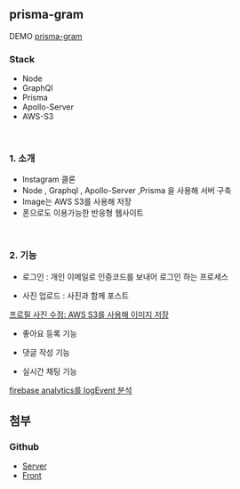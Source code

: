 ## prisma-gram

DEMO [prisma-gram](https://prisma-gram.netlify.com/#/)
<br>

### Stack

* Node
* GraphQl
* Prisma
* Apollo-Server
* AWS-S3
<br>

### 1. 소개

* Instagram 클론
* Node , Graphql , Apollo-Server ,Prisma 을 사용해 서버 구축
* Image는 AWS S3를 사용해 저장
* 폰으로도 이용가능한 반응형 웹사이트
<br>

### 2. 기능

* 로그인 : 개인 이메일로 인증코드를 보내어 로그인 하는 프로세스

* 사진 업로드 : 사진과 함께 포스트 

<u>프로필 사진 수정: AWS S3를 사용해 이미지 저장</u>

* 좋아요 등록 기능

* 댓글 작성 기능

* 실시간 채팅 기능

<u>firebase analytics를 logEvent 분석</u>
<br>

## 첨부

### Github

* [Server](https://github.com/dorothy7964/prismagram/)
* [Front](https://github.com/dorothy7964/prismagram-frontend/)

